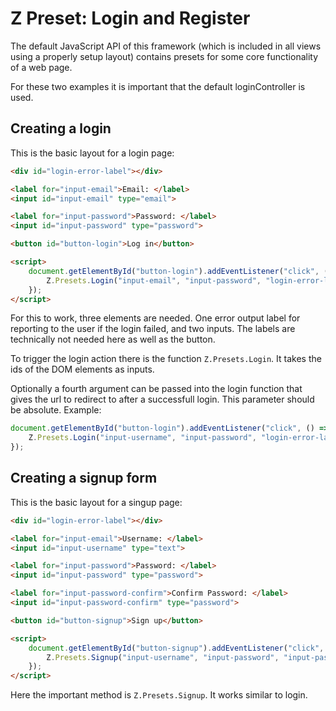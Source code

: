 # Z Preset: Login and Register
The default JavaScript API of this framework (which is included in all views using a properly setup layout) contains presets for some core functionality of a web page.

For these two examples it is important that the default loginController is used.
## Creating a login
This is the basic layout for a login page:
```html
<div id="login-error-label"></div>

<label for="input-email">Email: </label>
<input id="input-email" type="email">

<label for="input-password">Password: </label>
<input id="input-password" type="password">

<button id="button-login">Log in</button>

<script>
    document.getElementById("button-login").addEventListener("click", () => {
        Z.Presets.Login("input-email", "input-password", "login-error-label");
    });
</script>
```
For this to work, three elements are needed. One error output label for reporting to the user if the login failed, and two inputs. The labels are technically not needed here as well as the button.

To trigger the login action there is the function `Z.Presets.Login`. It takes the ids of the DOM elements as inputs.

Optionally a fourth argument can be passed into the login function that gives the url to redirect to after a successfull login. This parameter should be absolute. Example:
```js
document.getElementById("button-login").addEventListener("click", () => {
    Z.Presets.Login("input-username", "input-password", "login-error-label", "<?php echo $opt["root"]; ?>");
});
```
## Creating a signup form
This is the basic layout for a singup page:
```html
<div id="login-error-label"></div>

<label for="input-email">Username: </label>
<input id="input-username" type="text">

<label for="input-password">Password: </label>
<input id="input-password" type="password">

<label for="input-password-confirm">Confirm Password: </label>
<input id="input-password-confirm" type="password">

<button id="button-signup">Sign up</button>

<script>
    document.getElementById("button-signup").addEventListener("click", () => {
        Z.Presets.Signup("input-username", "input-password", "input-password-confirm", "login-error-label", "<?php echo $opt["root"]; ?>");
    });
</script>
```
Here the important method is `Z.Presets.Signup`. It works similar to login.